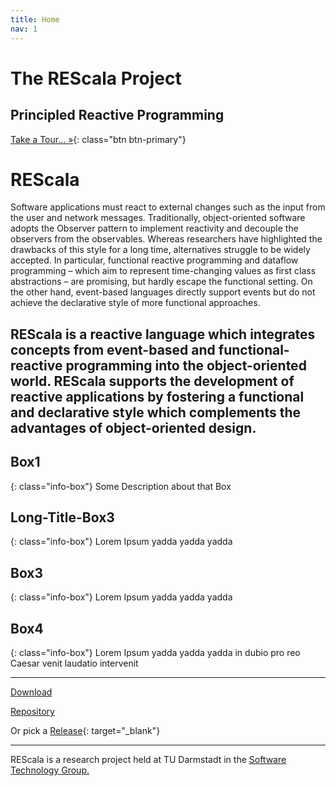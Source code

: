 ```yaml
---
title: Home
nav: 1
---
```


# The REScala Project


## Principled Reactive Programming


[Take a Tour... &raquo;](./rescala/){: class="btn btn-primary"}

# REScala
Software applications must react to external changes such as the input from the user and network messages.
Traditionally, object-oriented software adopts the Observer pattern to implement reactivity and decouple the observers from the observables.
Whereas researchers have highlighted the drawbacks of this style for a long time, alternatives struggle to be widely accepted.
In particular, functional reactive programming and dataflow programming – which aim to represent time-changing values as first class abstractions – are promising,
but hardly escape the functional setting. On the other hand, event-based languages directly support events but do not achieve the declarative style of more functional approaches.

REScala is a reactive language which integrates concepts from event-based and functional-reactive programming into the object-oriented world.
REScala supports the development of reactive applications by fostering a functional and declarative style which complements the advantages of object-oriented design.
---

## Box1
{: class="info-box"}
Some Description about that Box

## Long-Title-Box3
{: class="info-box"}
Lorem Ipsum yadda yadda yadda

## Box3
{: class="info-box"}
Lorem Ipsum yadda yadda yadda

## Box4
{: class="info-box"}
Lorem Ipsum yadda yadda yadda in dubio pro reo Caesar venit laudatio intervenit


---
<a class="github-button" href="https://github.com/guidosalva/REScala/archive/master.zip" data-style="mega" aria-label="Download guidosalva/REScala on GitHub">Download</a>

<a class="github-button" href="https://github.com/guidosalva/REScala/" data-style="mega" aria-label="Visit guidosalva/REScala on GitHub">Repository</a>

Or pick a [Release](https://github.com/guidosalva/REScala/releases){: target="_blank"}

---
REScala is a research project held at TU Darmstadt in the
[Software Technology Group.](http://www.stg.tu-darmstadt.de/)
